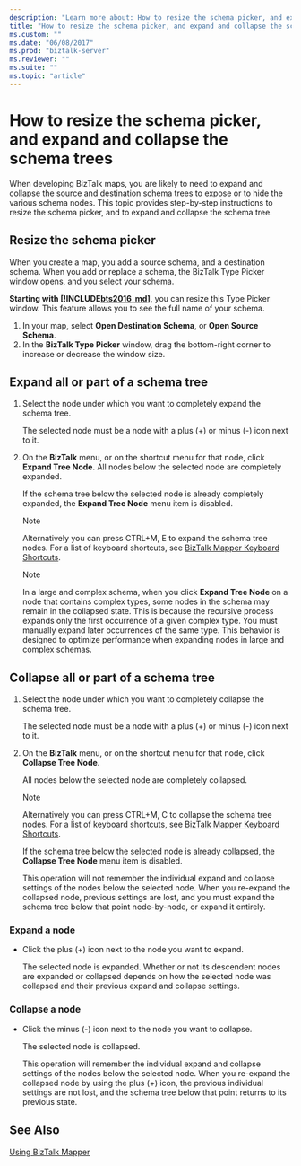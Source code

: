 ```yaml
---
description: "Learn more about: How to resize the schema picker, and expand and collapse the schema trees"
title: "How to resize the schema picker, and expand and collapse the schema trees"
ms.custom: ""
ms.date: "06/08/2017"
ms.prod: "biztalk-server"
ms.reviewer: ""
ms.suite: ""
ms.topic: "article"
---
```

# How to resize the schema picker, and expand and collapse the schema trees
When developing BizTalk maps, you are likely to need to expand and collapse the source and destination schema trees to expose or to hide the various schema nodes. This topic provides step-by-step instructions to resize the schema picker, and to expand and collapse the schema tree.  

## Resize the schema picker

When you create a map, you add a source schema, and a destination schema. When you add or replace a schema, the BizTalk Type Picker window opens, and you select your schema. 

**Starting with [!INCLUDE[bts2016_md](../includes/bts2016-md.md)]**, you can resize this Type Picker window. This feature allows you to see the full name of your schema.

1. In your map, select **Open Destination Schema**, or **Open Source Schema**.
2. In the **BizTalk Type Picker** window, drag the bottom-right corner to increase or decrease the window size.
  
## Expand all or part of a schema tree  
  
1.  Select the node under which you want to completely expand the schema tree.  
  
     The selected node must be a node with a plus (+) or minus (-) icon next to it.  
  
2.  On the **BizTalk** menu, or on the shortcut menu for that node, click **Expand Tree Node**. All nodes below the selected node are completely expanded.  
  
     If the schema tree below the selected node is already completely expanded, the **Expand Tree Node** menu item is disabled.  
  
    > [!NOTE]
    >  Alternatively you can press CTRL+M, E to expand the schema tree nodes. For a list of keyboard shortcuts, see [BizTalk Mapper Keyboard Shortcuts](../core/biztalk-mapper-keyboard-shortcuts.md).  
  
    > [!NOTE]
    >  In a large and complex schema, when you click **Expand Tree Node** on a node that contains complex types, some nodes in the schema may remain in the collapsed state. This is because the recursive process expands only the first occurrence of a given complex type. You must manually expand later occurrences of the same type. This behavior is designed to optimize performance when expanding nodes in large and complex schemas.  
  
## Collapse all or part of a schema tree  
  
1. Select the node under which you want to completely collapse the schema tree.  
  
    The selected node must be a node with a plus (+) or minus (-) icon next to it.  
  
2. On the **BizTalk** menu, or on the shortcut menu for that node, click **Collapse Tree Node**.  
  
    All nodes below the selected node are completely collapsed.  
  
   > [!NOTE]
   >  Alternatively you can press CTRL+M, C to collapse the schema tree nodes. For a list of keyboard shortcuts, see [BizTalk Mapper Keyboard Shortcuts](../core/biztalk-mapper-keyboard-shortcuts.md).  
  
    If the schema tree below the selected node is already collapsed, the **Collapse Tree Node** menu item is disabled.  
  
   This operation will not remember the individual expand and collapse settings of the nodes below the selected node. When you re-expand the collapsed node, previous settings are lost, and you must expand the schema tree below that point node-by-node, or expand it entirely.  
  
### Expand a node
  
- Click the plus (+) icon next to the node you want to expand.  
  
  The selected node is expanded. Whether or not its descendent nodes are expanded or collapsed depends on how the selected node was collapsed and their previous expand and collapse settings.  
  
### Collapse a node
  
- Click the minus (-) icon next to the node you want to collapse.  
  
  The selected node is collapsed.  
  
  This operation will remember the individual expand and collapse settings of the nodes below the selected node. When you re-expand the collapsed node by using the plus (+) icon, the previous individual settings are not lost, and the schema tree below that point returns to its previous state.  
  
## See Also  
 [Using BizTalk Mapper](../core/using-biztalk-mapper.md)
